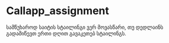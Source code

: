 # Callapp_assignment

სამწუხაროდ საიტის სტაილინგი ვერ მოვასწარი, თუ დედლაინს გადამიწევთ ერთი დღით გავაკეთებ სტაილინგს.
